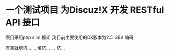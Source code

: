 # 一个测试项目 为Discuz!X 开发 RESTful API 接口

项目采用php slim 框架
我目前主要使用的DX版本为2.5 GBK 编码

有空就填坑... ...
填坑... ...
坑...


